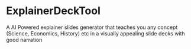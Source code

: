 # ExplainerDeckTool

A AI Powered explainer slides generator that teaches you any concept (Science, Economics, History) etc in a visually appealing slide decks with good narration
